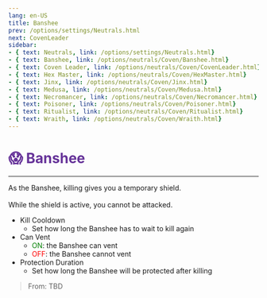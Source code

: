```yaml
---
lang: en-US
title: Banshee
prev: /options/settings/Neutrals.html
next: CovenLeader
sidebar:
- { text: Neutrals, link: /options/settings/Neutrals.html}
- { text: Banshee, link: /options/neutrals/Coven/Banshee.html}
- { text: Coven Leader, link: /options/neutrals/Coven/CovenLeader.html}
- { text: Hex Master, link: /options/neutrals/Coven/HexMaster.html}
- { text: Jinx, link: /options/neutrals/Coven/Jinx.html}
- { text: Medusa, link: /options/neutrals/Coven/Medusa.html} 
- { text: Necromancer, link: /options/neutrals/Coven/Necromancer.html}
- { text: Poisoner, link: /options/neutrals/Coven/Poisoner.html}
- { text: Ritualist, link: /options/neutrals/Coven/Ritualist.html}
- { text: Wraith, link: /options/neutrals/Coven/Wraith.html}
---
```


# <font color="#663399">😱 Banshee</font> <Badge text="Coven" type="tip" vertical="middle"/>
---

As the Banshee, killing gives you a temporary shield.<br><br>
While the shield is active, you cannot be attacked.
* Kill Cooldown
  * Set how long the Banshee has to wait to kill again
* Can Vent
  * <font color=green>ON</font>: the Banshee can vent
  * <font color=red>OFF</font>: the Banshee cannot vent
* Protection Duration
  * Set how long the Banshee will be protected after killing

> From: TBD